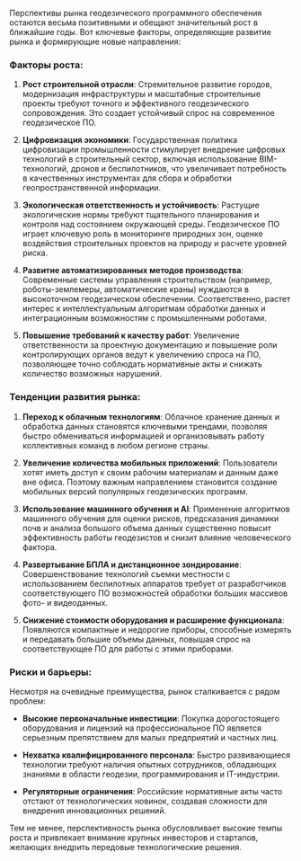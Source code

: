 
Перспективы рынка геодезического программного обеспечения остаются весьма позитивными и обещают значительный рост в ближайшие годы. Вот ключевые факторы, определяющие развитие рынка и формирующие новые направления:

### Факторы роста:

1. **Рост строительной отрасли**:
   Стремительное развитие городов, модернизация инфраструктуры и масштабные строительные проекты требуют точного и эффективного геодезического сопровождения. Это создает устойчивый спрос на современное геодезическое ПО.

2. **Цифровизация экономики**:
   Государственная политика цифровизации промышленности стимулирует внедрение цифровых технологий в строительный сектор, включая использование BIM-технологий, дронов и беспилотников, что увеличивает потребность в качественных инструментах для сбора и обработки геопространственной информации.

3. **Экологическая ответственность и устойчивость**:
   Растущие экологические нормы требуют тщательного планирования и контроля над состоянием окружающей среды. Геодезическое ПО играет ключевую роль в мониторинге природных зон, оценке воздействия строительных проектов на природу и расчете уровней риска.

4. **Развитие автоматизированных методов производства**:
   Современные системы управления строительством (например, роботы-землемеры, автоматические краны) нуждаются в высокоточном геодезическом обеспечении. Соответственно, растет интерес к интеллектуальным алгоритмам обработки данных и интеграционным возможностям с промышленными роботами.

5. **Повышение требований к качеству работ**:
   Увеличение ответственности за проектную документацию и повышение роли контролирующих органов ведут к увеличению спроса на ПО, позволяющее точно соблюдать нормативные акты и снижать количество возможных нарушений.

### Тенденции развития рынка:

1. **Переход к облачным технологиям**:
   Облачное хранение данных и обработка данных становятся ключевыми трендами, позволяя быстро обмениваться информацией и организовывать работу коллективных команд в любом регионе страны.

2. **Увеличение количества мобильных приложений**:
   Пользователи хотят иметь доступ к своим рабочим материалам и данным даже вне офиса. Поэтому важным направлением становится создание мобильных версий популярных геодезических программ.

3. **Использование машинного обучения и AI**:
   Применение алгоритмов машинного обучения для оценки рисков, предсказания динамики почв и анализа большого объема данных существенно повысит эффективность работы геодезистов и снизит влияние человеческого фактора.

4. **Развертывание БПЛА и дистанционное зондирование**:
   Совершенствование технологий съемки местности с использованием беспилотных аппаратов требует от разработчиков соответствующего ПО возможностей обработки больших массивов фото- и видеоданных.

5. **Снижение стоимости оборудования и расширение функционала**:
   Появляются компактные и недорогие приборы, способные измерять и передавать большие объемы данных, повышая спрос на соответствующее ПО для работы с этими приборами.

### Риски и барьеры:

Несмотря на очевидные преимущества, рынок сталкивается с рядом проблем:

- **Высокие первоначальные инвестиции**:
  Покупка дорогостоящего оборудования и лицензий на профессиональное ПО является серьезным препятствием для малых предприятий и частных лиц.

- **Нехватка квалифицированного персонала**:
  Быстро развивающиеся технологии требуют наличия опытных сотрудников, обладающих знаниями в области геодезии, программирования и IT-индустрии.

- **Регуляторные ограничения**:
  Российские нормативные акты часто отстают от технологических новинок, создавая сложности для внедрения инновационных решений.

Тем не менее, перспективность рынка обусловливает высокие темпы роста и привлекает внимание крупных инвесторов и стартапов, желающих внедрить передовые технологические решения.